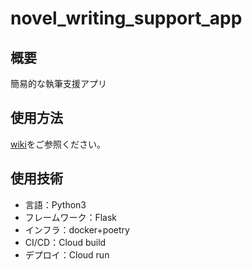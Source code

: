 # novel_writing_support_app

## 概要

簡易的な執筆支援アプリ

## 使用方法

[wiki](https://github.com/kurokuroB/novel_writing_support_app/wiki)をご参照ください。

## 使用技術

- 言語：Python3
- フレームワーク：Flask
- インフラ：docker+poetry
- CI/CD：Cloud build
- デプロイ：Cloud run
